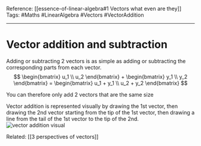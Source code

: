 Reference: [[essence-of-linear-algebra#1 Vectors what even are they]]
Tags: #Maths #LinearAlgebra #Vectors #VectorAddition

---

# Vector addition and subtraction
Adding or subtracting 2 vectors is as simple as adding or subtracting the corresponding parts from each vector. 
$$ \begin{bmatrix} u_1 \\ u_2 \end{bmatrix} + \begin{bmatrix} y_1 \\ y_2 \end{bmatrix} = \begin{bmatrix} u_1 + y_1 \\ u_2 + y_2 \end{bmatrix} $$
    
You can therefore only add 2 vectors that are the same size
 
Vector addition is represented visually by drawing the 1st vector, then drawing the 2nd vector starting from the tip of the 1st vector, then drawing a line from the tail of the 1st vector to the tip of the 2nd.
     ![vector addition visual](vector-addition-visual.jpg)


Related: [[3 perspectives of vectors]]